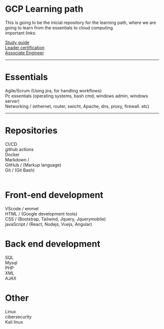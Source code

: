 # GCP Learning path 
This is going to be the inicial repository for the learning path, where we are going to learn from the essentials to cloud computing.<br>
important links: <br>

[Study guide](https://github.com/SmoshCH/GCP/blob/main/GCPStudyGuideMy.pdf)<br>
[Leader certification](https://www.youtube.com/watch?v=cbcd6-m8sHg&ab_channel=freeCodeCamp.org)<br>
[Associate Engineer](https://www.youtube.com/watch?v=jpno8FSqpc8&ab_channel=freeCodeCamp.org)<br>

------------------------------------------

# Essentials
Agile/Scrum (Using jira, for handling workflows)<br>
Pc essentials (operating systems, bash cmd, windows admin, windows server)<br>
Networking / (ethernet, router, swicht, Apache, dns, proxy, firewall. etc)<br>

-------------
# Repositories 
CI/CD <br>
github actions<br>
Docker<br>
Markdown / <br>
GitHub / (Markup language)<br>
Git    /  (Git Bash)<br>
<br>

# Front-end development
VScode / emmet<br>
HTML  / (Google development tools)<br>
CSS   / (Bootstrap, Tailwind, Jquery, Jquerymobile)<br>
javaScript  / (React, Nodejs, Vuejs, Angular)<br>

# Back end development
SQL<br>
Mysql<br>
PHP<br>
XML<br>
AJAX<br>

# Other<br> 
Linux<br>
cibersecurity<br>
Kali linux <br>
